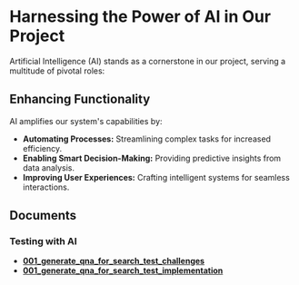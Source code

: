 # Harnessing the Power of AI in Our Project

Artificial Intelligence (AI) stands as a cornerstone in our project, serving a
multitude of pivotal roles:

## Enhancing Functionality
AI amplifies our system's capabilities by:
- **Automating Processes:** Streamlining complex tasks for increased efficiency.
- **Enabling Smart Decision-Making:** Providing predictive insights from data
  analysis.
- **Improving User Experiences:** Crafting intelligent systems for seamless
  interactions.

## Documents

### Testing with AI
- **[001_generate_qna_for_search_test_challenges](https://github.com/ai-cfia/ailab-db/issues/9)**
- **[001_generate_qna_for_search_test_implementation](https://github.com/ai-cfia/ailab-db/blob/6d85615bf9cfc9cbc7827a7a9fa44043315b9b7a/bin/generate-qna.py)**
